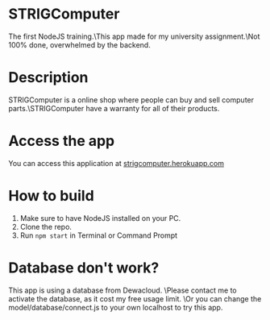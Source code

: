 # STRIGComputer
The first NodeJS training.\This app made for my university assignment.\Not 100% done, overwhelmed by the backend.

# Description
STRIGComputer is a online shop where people can buy and sell computer parts.\STRIGComputer have a warranty for all of their products.

# Access the app
You can access this application at [strigcomputer.herokuapp.com](https://strigcomputer.herokuapp.com)

# How to build
1. Make sure to have NodeJS installed on your PC.
2. Clone the repo.
3. Run ```npm start``` in Terminal or Command Prompt

# Database don't work?
This app is using a database from Dewacloud.
\Please contact me to activate the database, as it cost my free usage limit.
\Or you can change the model/database/connect.js to your own localhost to try this app.
